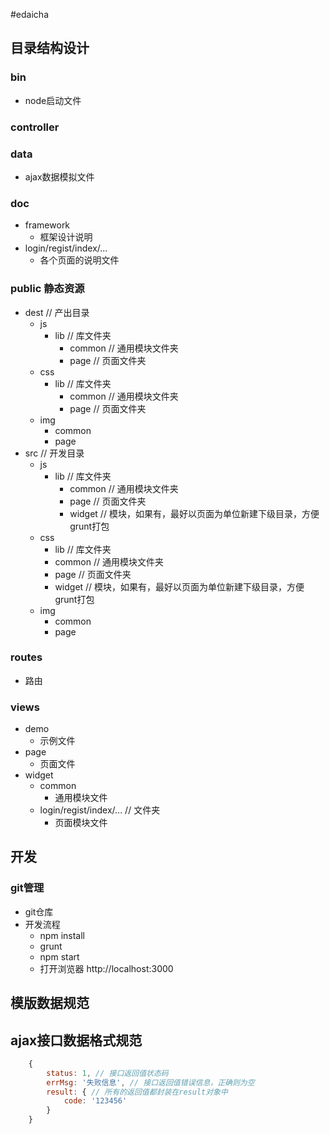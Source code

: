 #edaicha

## 目录结构设计
### bin
* node启动文件

### controller

### data
* ajax数据模拟文件
    
### doc
* framework
    * 框架设计说明
* login/regist/index/...
    * 各个页面的说明文件
    
### public 静态资源
* dest // 产出目录
    * js
        * lib // 库文件夹
            * common // 通用模块文件夹
            * page // 页面文件夹
    * css
        * lib // 库文件夹
            * common // 通用模块文件夹
            * page // 页面文件夹
    * img
        * common
        * page 
* src // 开发目录
    * js
        * lib // 库文件夹
            * common // 通用模块文件夹
            * page // 页面文件夹
            * widget // 模块，如果有，最好以页面为单位新建下级目录，方便grunt打包
    * css
        * lib // 库文件夹
        * common // 通用模块文件夹
        * page // 页面文件夹
        * widget // 模块，如果有，最好以页面为单位新建下级目录，方便grunt打包
    * img
        * common
        * page 
        
### routes
* 路由

### views
* demo 
    * 示例文件
* page
    * 页面文件
* widget
    * common
        * 通用模块文件
    * login/regist/index/... // 文件夹
        * 页面模块文件


## 开发
### git管理
* git仓库
* 开发流程
    * npm install
    * grunt
    * npm start
    * 打开浏览器 http://localhost:3000


## 模版数据规范


## ajax接口数据格式规范

```javascript
    {
        status: 1, // 接口返回值状态码
        errMsg: '失败信息', // 接口返回值错误信息，正确则为空
        result: { // 所有的返回值都封装在result对象中
            code: '123456'
        }
    }
```